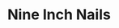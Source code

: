 ---
title: "Nine Inch Nails"
summary: "Industrial rock band Nine Inch Nails was formed in 1988 by in Cleveland, Ohio. Reznor has served as the main producer, singer, songwriter, instrumentalist, and sole member of Nine Inch Nails for 28 years. This changed in December 2016 when officially became the second member of the band. Nine Inch Nails straddles a wide range of many styles of rock music and other genres that require an electronic sound, which can often cause drastic changes in sound from album to album. However NIN albums in general have many identifiable characteristics in common, such as recurring leitmotifs, chromatic melodies, dissonance, terraced dynamics and common lyrical themes. Nine Inch Nails is most famously known for the melding of industrial elements with pop sensibilities in their first albums. This move was considered instrumental in bringing the industrial genre as a whole into the mainstream, although genre purists and Trent Reznor alike have refused to identify NIN as an industrial band."
image: "nine-inch-nails.jpg"
apple_music_artist_url: "https://music.apple.com/gb/artist/nine-inch-nails/107917"
---